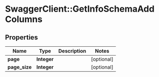 # SwaggerClient::GetInfoSchemaAddColumns

## Properties
Name | Type | Description | Notes
------------ | ------------- | ------------- | -------------
**page** | **Integer** |  | [optional] 
**page_size** | **Integer** |  | [optional] 

